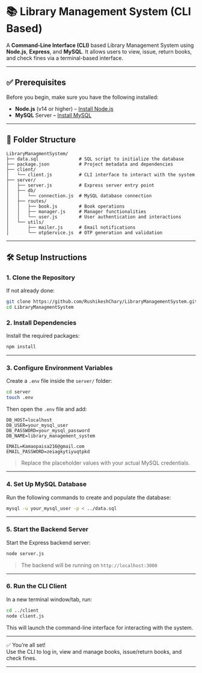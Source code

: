 # 📚 Library Management System (CLI Based)

A **Command-Line Interface (CLI)** based Library Management System using **Node.js**, **Express**, and **MySQL**. It allows users to view, issue, return books, and check fines via a terminal-based interface.

---

## ✅ Prerequisites

Before you begin, make sure you have the following installed:

- **Node.js** (v14 or higher) – [Install Node.js](https://nodejs.org/)
- **MySQL** Server – [Install MySQL](https://dev.mysql.com/downloads/)

---

## 📁 Folder Structure

```
LibraryManagmentSystem/
├── data.sql               # SQL script to initialize the database
├── package.json           # Project metadata and dependencies
├── client/
│   └── client.js          # CLI interface to interact with the system
├── server/
│   ├── server.js          # Express server entry point
│   ├── db/
│   │   └── connection.js  # MySQL database connection
│   ├── routes/
│   │   ├── book.js        # Book operations
│   │   ├── manager.js     # Manager functionalities
│   │   └── user.js        # User authentication and interactions
│   └── utils/
│       ├── mailer.js      # Email notifications
│       └── otpService.js  # OTP generation and validation
```

---

## 🛠️ Setup Instructions

### 1. Clone the Repository
If not already done:

```bash
git clone https://github.com/RushikeshChary/LibraryManagementSystem.git
cd LibraryManagmentSystem
```


### 2. Install Dependencies

Install the required packages:

```bash
npm install
```

---

### 3. Configure Environment Variables

Create a `.env` file inside the `server/` folder:

```bash
cd server
touch .env
```

Then open the `.env` file and add:

```env
DB_HOST=localhost
DB_USER=your_mysql_user
DB_PASSWORD=your_mysql_password
DB_NAME=library_management_system

EMAIL=Kamaopaisa216@gmail.com
EMAIL_PASSWORD=zeiagkytiyuqtpkd
```

> Replace the placeholder values with your actual MySQL credentials.

---

### 4. Set Up MySQL Database

Run the following commands to create and populate the database:

```bash
mysql -u your_mysql_user -p < ../data.sql
```

---

### 5. Start the Backend Server

Start the Express backend server:

```bash
node server.js
```

> The backend will be running on `http://localhost:3000`

---

### 6. Run the CLI Client

In a new terminal window/tab, run:

```bash
cd ../client
node client.js
```

This will launch the command-line interface for interacting with the system.

---

✅ You’re all set!  
Use the CLI to log in, view and manage books, issue/return books, and check fines.

---
